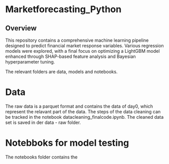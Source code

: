 # Marketforecasting_Python

## Overview

This repository contains a comprehensive machine learning pipeline designed to predict financial market response variables. Various regression models were explored, with a final focus on optimizing a LightGBM model enhanced through SHAP-based feature analysis and Bayesian hyperparameter tuning.

The relevant folders are data, models and notebooks. 

# Data

The raw data is a parquet format and contains the data of day0, which represent the relavant part of the data. The steps of the data cleaning can be tracked in the notebook datacleaning_finalcode.ipynb. The cleaned data set is saved in der data - raw folder. 

# Notebboks for model testing

The notebooks folder contains the 

